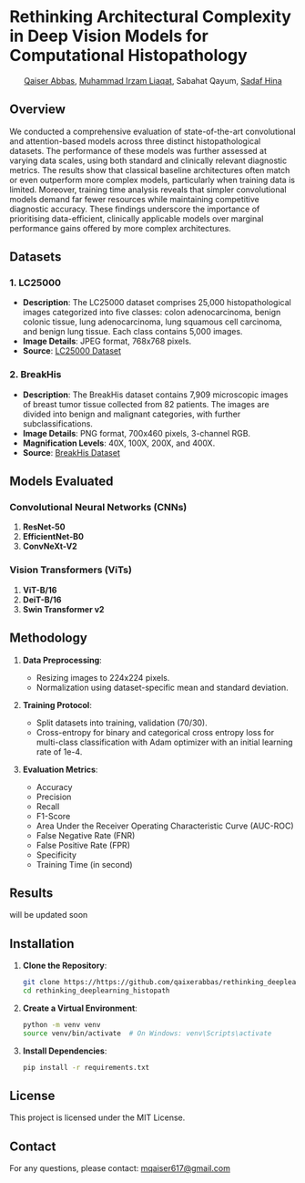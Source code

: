 
# Rethinking Architectural Complexity in Deep Vision Models for Computational Histopathology
<p align="center">
   <a href="https://scholar.google.com/citations?user=oAWfLsoAAAAJ&hl=en&oi=ao" target="_blank">Qaiser Abbas</a>, 
   <a href="https://scholar.google.com/citations?user=JX3rzZ8AAAAJ&hl=en&oi=ao' target="_blank">Muhammad Irzam Liaqat</a>,
   Sabahat Qayum,
   <a href="https://scholar.google.com/citations?user=JX3rzZ8AAAAJ&hl=en&oi=ao" target="_blank">Sadaf Hina</a>
</p>


## Overview

We conducted a comprehensive evaluation of state-of-the-art convolutional and attention-based models across three distinct histopathological datasets. The performance of these models was further assessed at varying data scales, using both standard and clinically relevant diagnostic metrics. The results show that classical baseline architectures often match or even outperform more complex models, particularly when training data is limited. Moreover, training time analysis reveals that simpler convolutional models demand far fewer resources while maintaining competitive diagnostic accuracy. These findings underscore the importance of prioritising data-efficient, clinically applicable models over marginal performance gains offered by more complex architectures.

## Datasets

### 1. LC25000

- **Description**: The LC25000 dataset comprises 25,000 histopathological images categorized into five classes: colon adenocarcinoma, benign colonic tissue, lung adenocarcinoma, lung squamous cell carcinoma, and benign lung tissue. Each class contains 5,000 images.
- **Image Details**: JPEG format, 768x768 pixels.
- **Source**: [LC25000 Dataset](https://github.com/tampapath/lung_colon_image_set)

### 2. BreakHis

- **Description**: The BreakHis dataset contains 7,909 microscopic images of breast tumor tissue collected from 82 patients. The images are divided into benign and malignant categories, with further subclassifications.
- **Image Details**: PNG format, 700x460 pixels, 3-channel RGB.
- **Magnification Levels**: 40X, 100X, 200X, and 400X.
- **Source**: [BreakHis Dataset](https://web.inf.ufpr.br/vri/databases/breast-cancer-histopathological-database-breakhis/)

## Models Evaluated

### Convolutional Neural Networks (CNNs)

1. **ResNet-50**
2. **EfficientNet-B0**
3. **ConvNeXt-V2**

### Vision Transformers (ViTs)

1. **ViT-B/16**
2. **DeiT-B/16**
3. **Swin Transformer v2**

## Methodology

1. **Data Preprocessing**:
   - Resizing images to 224x224 pixels.
   - Normalization using dataset-specific mean and standard deviation.

2. **Training Protocol**:
   - Split datasets into training, validation (70/30).
   - Cross-entropy for binary and categorical cross entropy loss for multi-class classification with Adam optimizer with an initial learning rate of 1e-4.

3. **Evaluation Metrics**:
   - Accuracy
   - Precision
   - Recall
   - F1-Score
   - Area Under the Receiver Operating Characteristic Curve (AUC-ROC)
   - False Negative Rate (FNR)
   - False Positive Rate (FPR)
   - Specificity
   - Training Time (in second)

## Results

will be updated soon

## Installation

1. **Clone the Repository**:

   ```bash
   git clone https://https://github.com/qaixerabbas/rethinking_deeplearning_histopath
   cd rethinking_deeplearning_histopath
   ```

2. **Create a Virtual Environment**:

   ```bash
   python -m venv venv
   source venv/bin/activate  # On Windows: venv\Scripts\activate
   ```

3. **Install Dependencies**:

   ```bash
   pip install -r requirements.txt
   ```

## License

This project is licensed under the MIT License.

## Contact

For any questions, please contact: [mqaiser617@gmail.com](mailto:mqaiser617@gmail.com)
